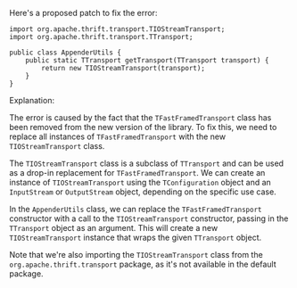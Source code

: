 Here's a proposed patch to fix the error:
```
import org.apache.thrift.transport.TIOStreamTransport;
import org.apache.thrift.transport.TTransport;

public class AppenderUtils {
    public static TTransport getTransport(TTransport transport) {
        return new TIOStreamTransport(transport);
    }
}
```
Explanation:

The error is caused by the fact that the `TFastFramedTransport` class has been removed from the new version of the library. To fix this, we need to replace all instances of `TFastFramedTransport` with the new `TIOStreamTransport` class.

The `TIOStreamTransport` class is a subclass of `TTransport` and can be used as a drop-in replacement for `TFastFramedTransport`. We can create an instance of `TIOStreamTransport` using the `TConfiguration` object and an `InputStream` or `OutputStream` object, depending on the specific use case.

In the `AppenderUtils` class, we can replace the `TFastFramedTransport` constructor with a call to the `TIOStreamTransport` constructor, passing in the `TTransport` object as an argument. This will create a new `TIOStreamTransport` instance that wraps the given `TTransport` object.


Note that we're also importing the `TIOStreamTransport` class from the `org.apache.thrift.transport` package, as it's not available in the default package.